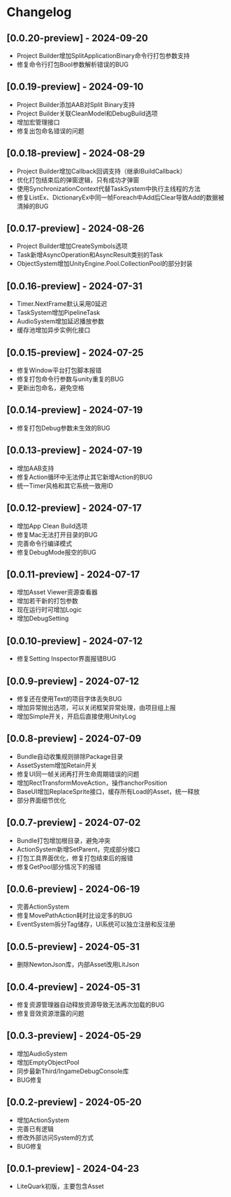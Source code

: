 # Changelog

## [0.0.20-preview] - 2024-09-20
- Project Builder增加SplitApplicationBinary命令行打包参数支持
- 修复命令行打包Bool参数解析错误的BUG

## [0.0.19-preview] - 2024-09-10
- Project Builder添加AAB对Split Binary支持
- Project Builder关联CleanModel和DebugBuild选项
- 增加宏管理接口
- 修复出包命名错误的问题

## [0.0.18-preview] - 2024-08-29
- Project Builder增加Callback回调支持（继承IBuildCallback）
- 优化打包结束后的弹窗逻辑，只有成功才弹窗
- 使用SynchronizationContext代替TaskSystem中执行主线程的方法
- 修复ListEx、DictionaryEx中同一帧Foreach中Add后Clear导致Add的数据被清掉的BUG

## [0.0.17-preview] - 2024-08-26
- Project Builder增加CreateSymbols选项
- Task新增AsyncOperation和AsyncResult类别的Task
- ObjectSystem增加UnityEngine.Pool.CollectionPool的部分封装

## [0.0.16-preview] - 2024-07-31
- Timer.NextFrame默认采用0延迟
- TaskSystem增加PipelineTask
- AudioSystem增加延迟播放参数
- 缓存池增加异步实例化接口

## [0.0.15-preview] - 2024-07-25
- 修复Window平台打包脚本报错
- 修复打包命令行参数与unity重复的BUG
- 更新出包命名，避免空格

## [0.0.14-preview] - 2024-07-19
- 修复打包Debug参数未生效的BUG

## [0.0.13-preview] - 2024-07-19
- 增加AAB支持
- 修复Action循环中无法停止其它新增Action的BUG
- 统一Timer风格和其它系统一致用ID

## [0.0.12-preview] - 2024-07-17
- 增加App Clean Build选项
- 修复Mac无法打开目录的BUG
- 完善命令行编译模式
- 修复DebugMode报空的BUG

## [0.0.11-preview] - 2024-07-17
- 增加Asset Viewer资源查看器
- 增加若干新的打包参数
- 现在运行时可增加Logic
- 增加DebugSetting

## [0.0.10-preview] - 2024-07-12
- 修复Setting Inspector界面报错BUG

## [0.0.9-preview] - 2024-07-12
- 修复还在使用Text的项目字体丢失BUG
- 增加异常抛出选项，可以关闭框架异常处理，由项目组上报
- 增加Simple开关，开启后直接使用UnityLog

## [0.0.8-preview] - 2024-07-09
- Bundle自动收集规则排除Package目录
- AssetSystem增加Retain开关
- 修复UI同一帧关闭再打开生命周期错误的问题
- 增加RectTransformMoveAction，操作anchorPosition
- BaseUI增加ReplaceSprite接口，缓存所有Load的Asset，统一释放
- 部分界面细节优化

## [0.0.7-preview] - 2024-07-02
- Bundle打包增加根目录，避免冲突
- ActionSystem新增SetParent，完成部分接口
- 打包工具界面优化，修复打包结束后的报错
- 修复GetPool部分情况下的报错

## [0.0.6-preview] - 2024-06-19
- 完善ActionSystem
- 修复MovePathAction耗时比设定多的BUG
- EventSystem拆分Tag储存，UI系统可以独立注册和反注册

## [0.0.5-preview] - 2024-05-31
- 删除NewtonJson库，内部Asset改用LitJson

## [0.0.4-preview] - 2024-05-31
- 修复资源管理器自动释放资源导致无法再次加载的BUG
- 修复音效资源泄露的问题

## [0.0.3-preview] - 2024-05-29
- 增加AudioSystem
- 增加EmptyObjectPool
- 同步最新Third/IngameDebugConsole库
- BUG修复

## [0.0.2-preview] - 2024-05-20
- 增加ActionSystem
- 完善已有逻辑
- 修改外部访问System的方式
- BUG修复

## [0.0.1-preview] - 2024-04-23
- LiteQuark初版，主要包含Asset